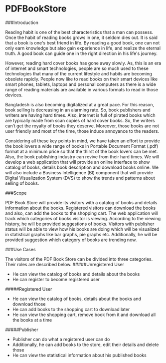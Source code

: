 PDFBookStore
============

###Introduction

Reading habit is one of the best characteristics that a man can possess. Once the habit of
reading books grows in one, it seldom dies out. It is said that a book is one's best friend in
life. By reading a good book, one can not only earn knowledge but also gain experience in
life, and realize the eternal truth. A good book can guide one in the right direction in his
life's journey.

However, reading hard cover books has gone away slowly. As, this is an era of internet
and smart technologies, people are so much used to these technologies that many of the
current lifestyle and habits are becoming obsolete rapidly. People now like to read books
on their smart devices like smart phones, tablets, laptops and personal computers as there
is a wide range of reading materials are available in various formats to read in those
devices.

Bangladesh is also becoming digitalized at a great pace. For this reason, book selling is
decreasing in an alarming rate. So, book publishers and writers are having hard times.
Also, internet is full of pirated books which are typically made from scan copies of hard
cover books. So, the writers can’t get the royalty of books they deserve. Moreover, those
books are not user friendly and most of the time, those induce annoyance to the readers.

Considering all these key points in mind, we have taken an effort to provide the book
lovers a wide range of books in Portable Document Format (.pdf) format at a minimum
price so that the thirst of the book lovers can be met. Also, the book publishing industry
can revive from their hard times. We will develop a web application that will provide an
online interface to show catalog of books, details book description and download books
online. We will also include a Business Intelligence (BI) component that will provide
Digital Visualization System (DVS) to show the trends and patterns about selling of books.

###Scope

PDF Book Store will provide its visitors with a catalog of books and details information about the books. Registered visitors can download the books and also, can add the books to the shopping cart. The web application will track which categories of books visitor is viewing. According to the viewing history, he will be provided suggestions of books. Visitors with publisher status will be able to view how his books are doing which will be visualized in statistical graphs like bar graphs, pie graphs etc. Additionally, he will be provided suggestion which category of books are trending now.

###Use Cases

The visitors of the PDF Book Store can be divided into three categories. Their roles are described below.
#####Unregistered User
* He can view the catalog of books and details about the books
* He can register to become registered user

#####Registered User
* He can view the catalog of books, details about the books and download those
* He can add books to the shopping cart to download later
* He can view the shopping cart, remove book from it and download all the books at a time

#####Publisher
* Publisher can do what a registered user can do
* Additionally, he can add books to the store, edit their details and delete those
* He can view the statistical information about his published books